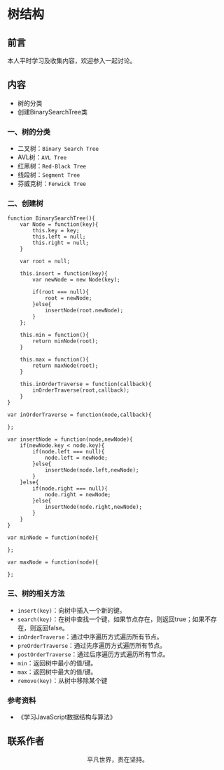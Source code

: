 # 树结构

## 前言

本人平时学习及收集内容，欢迎参入一起讨论。

## 内容

- 树的分类
- 创建BinarySearchTree类

### 一、树的分类

- 二叉树：`Binary Search Tree`
- AVL树：`AVL Tree`
- 红黑树：`Red-Black Tree`
- 线段树：`Segment Tree`
- 芬威克树：`Fenwick Tree`

### 二、创建树

```
function BinarySearchTree(){
    var Node = function(key){
        this.key = key;
        this.left = null;
        this.right = null;
    }

    var root = null;

    this.insert = function(key){
        var newNode = new Node(key);

        if(root === null){
            root = newNode;
        }else{
            insertNode(root.newNode);
        }
    };

    this.min = function(){
        return minNode(root);
    }

    this.max = function(){
        return maxNode(root);
    }

    this.inOrderTraverse = function(callback){
        inOrderTraverse(root,callback);
    }
}

var inOrderTraverse = function(node,callback){

};

var insertNode = function(node,newNode){
    if(newNode.key < node.key){
        if(node.left === null){
            node.left = newNode;
        }else{
            insertNode(node.left,newNode);
        }
    }else{
        if(node.right === null){
            node.right = newNode;
        }else{
            insertNode(node.right,newNode);
        }
    }
}

var minNode = function(node){

};

var maxNode = function(node){

};

```

### 三、树的相关方法

- `insert(key)`：向树中插入一个新的键。
- `search(key)`：在树中查找一个键，如果节点存在，则返回true；如果不存在，则返回false。
- `inOrderTraverse`：通过中序遍历方式遍历所有节点。
- `preOrderTraverse`：通过先序遍历方式遍历所有节点。
- `postOrderTraverse`：通过后序遍历方式遍历所有节点。
- `min`：返回树中最小的值/键。
- `max`：返回树中最大的值/键。
- `remove(key)`：从树中移除某个键

### 参考资料

- 《学习JavaScript数据结构与算法》

## 联系作者

<div align="center">
    <p>
        平凡世界，贵在坚持。
    </p>
    <img :src="$withBase('/about/contact.png')" />
</div>